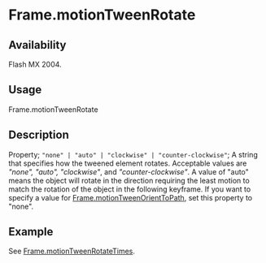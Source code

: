 # Frame.motionTweenRotate

## Availability

Flash MX 2004.

## Usage

Frame.motionTweenRotate

## Description

Property; `"none" | "auto" | "clockwise" | "counter-clockwise"`; A string that specifies how the tweened element rotates. Acceptable values are *"none", "auto", "clockwise"*, and *"counter-clockwise"*. A value of "auto" means the object will rotate in the direction requiring the least motion to match the rotation of the object in the following keyframe.
If you want to specify a value for [Frame.motionTweenOrientToPath](../Frame_object/Frame16.md), set this property to "none".

## Example

See [Frame.motionTweenRotateTimes](../Frame_object/Frame18.md).

